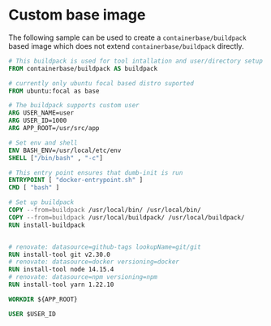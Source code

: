 # Custom base image

The following sample can be used to create a `containerbase/buildpack` based image which does not extend `containerbase/buildpack` directly.

```dockerfile
# This buildpack is used for tool intallation and user/directory setup
FROM containerbase/buildpack AS buildpack

# currently only ubuntu focal based distro suported
FROM ubuntu:focal as base

# The buildpack supports custom user
ARG USER_NAME=user
ARG USER_ID=1000
ARG APP_ROOT=/usr/src/app

# Set env and shell
ENV BASH_ENV=/usr/local/etc/env
SHELL ["/bin/bash" , "-c"]

# This entry point ensures that dumb-init is run
ENTRYPOINT [ "docker-entrypoint.sh" ]
CMD [ "bash" ]

# Set up buildpack
COPY --from=buildpack /usr/local/bin/ /usr/local/bin/
COPY --from=buildpack /usr/local/buildpack/ /usr/local/buildpack/
RUN install-buildpack


# renovate: datasource=github-tags lookupName=git/git
RUN install-tool git v2.30.0
# renovate: datasource=docker versioning=docker
RUN install-tool node 14.15.4
# renovate: datasource=npm versioning=npm
RUN install-tool yarn 1.22.10

WORKDIR ${APP_ROOT}

USER $USER_ID
```

